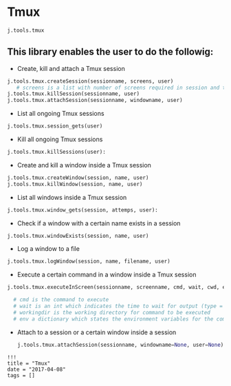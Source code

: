 # Tmux

```python
j.tools.tmux
```

## This library enables the user to do the followig:

- Create, kill and attach a Tmux session

```python
j.tools.tmux.createSession(sessionname, screens, user)
   # screens is a list with number of screens required in session and their names.
j.tools.tmux.killSession(sessionname, user)
j.tools.tmux.attachSession(sessionname, windowname, user)
```

- List all ongoing Tmux sessions

```python
j.tools.tmux.session_gets(user)
```

- Kill all ongoing Tmux sessions

```python
j.tools.tmux.killSessions(user):
```

- Create and kill a window inside a Tmux session

```python
j.tools.tmux.createWindow(session, name, user)
j.tools.tmux.killWindow(session, name, user)
```

- List all windows inside a Tmux session

```python
j.tools.tmux.window_gets(session, attemps, user):
```

- Check if a window with a certain name exists in a session

```python
j.tools.tmux.windowExists(session, name, user)
```

- Log a window to a file

```python
j.tools.tmux.logWindow(session, name, filename, user)
```

- Execute a certain command in a window inside a Tmux session

```python
j.tools.tmux.executeInScreen(sessionname, screenname, cmd, wait, cwd, env, user, tmuxuser)

  # cmd is the command to execute
  # wait is an int which indicates the time to wait for output (type = int)
  # workingdir is the working directory for command to be executed 
  # env a dictionary which states the environment variables for the command
```

- Attach to a session or a certain window inside a session

  ```python
  j.tools.tmux.attachSession(sessionname, windowname=None, user=None)
  ```

```
!!!
title = "Tmux"
date = "2017-04-08"
tags = []
```
